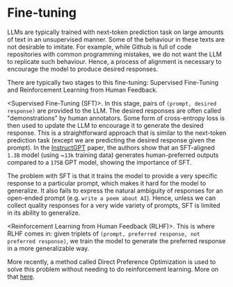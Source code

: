 # Fine-tuning

LLMs are typically trained with next-token prediction task on large amounts of text in an unsupervised manner. Some of the behaviour in these texts are not desirable to imitate. For example, while Github is full of code repositories with common programming mistakes, we do not want the LLM to replicate such behaviour. Hence, a process of alignment is necessary to encourage the model to produce desired responses.

There are typically two stages to this fine-tuning: Supervised Fine-Tuning and Reinforcement Learning from Human Feedback.

<Supervised Fine-Tuning (SFT)>. In this stage, pairs of `(prompt, desired response)` are provided to the LLM. The desired responses are often called "demonstrations" by human annotators. Some form of cross-entropy loss is then used to update the LLM to encourage it to generate the desired response. This is a straightforward approach that is similar to the next-token prediction task (except we are predicting the desired response given the prompt). In the [InstructGPT](https://arxiv.org/pdf/2203.02155.pdf) paper, the authors show that an SFT-aligned `1.3B` model (using ~`13k` training data) generates human-preferred outputs compared to a `175B` GPT model, showing the importance of SFT.

The problem with SFT is that it trains the model to provide a very specific response to a particular prompt, which makes it hard for the model to generalize. It also fails to express the natural ambiguity of responses for an open-ended prompt (e.g. `write a poem about AI`). Hence, unless we can collect quality responses for a very wide variety of prompts, SFT is limited in its ability to generalize.

<Reinforcement Learning from Human Feedback (RLHF)>. This is where RLHF comes in: given triplets of `(prompt, preferred response, not preferred response)`, we train the model to generate the preferred response in a more generalizable way.

More recently, a method called Direct Preference Optimization is used to solve this problem without needing to do reinforcement learning. More on that [here](../papers/rafailov_2023.md).
